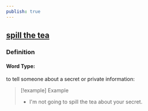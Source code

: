 ```yaml
---
publish: true
---
```


## [spill the tea](https://dictionary.cambridge.org/dictionary/english/spill-the-tea)

### Definition
#### Word Type: 
to tell someone about a secret or private information:

>[!example] Example
> - I'm not going to spill the tea about your secret.
